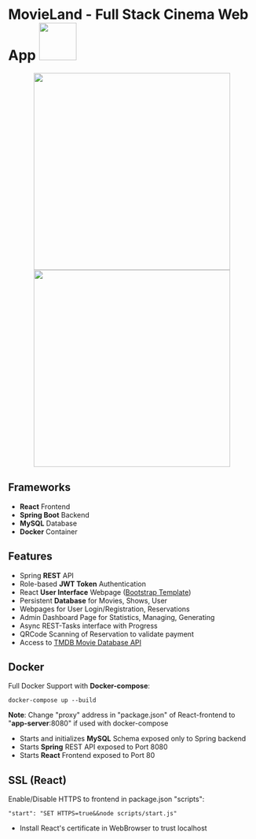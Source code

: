 # MovieLand - Full Stack Cinema Web App <img src="https://i.imgur.com/MHO0XoY.png" width="76"> 

<p align="center"><img src="https://i.imgur.com/a6w6dJ9.gif" width="400px" >   <img src="https://i.imgur.com/qS05BgQ.gif" width="400px"></p>

## Frameworks
* **React** Frontend 
* **Spring Boot** Backend
* **MySQL** Database
* **Docker** Container

## Features
* Spring **REST** API
* Role-based **JWT Token** Authentication
* React **User Interface** Webpage (<a href="https://www.creative-tim.com/product/light-bootstrap-dashboard-react" target="_blank">Bootstrap Template</a>)
* Persistent **Database** for Movies, Shows, User
* Webpages for User Login/Registration, Reservations
* Admin Dashboard Page for Statistics, Managing, Generating
* Async REST-Tasks interface with Progress
* QRCode Scanning of Reservation to validate payment
* Access to <a href="https://developers.themoviedb.org/3" target="_blank">TMDB Movie Database API</a>

## Docker
Full Docker Support with **Docker-compose**:

    docker-compose up --build
    
   **Note**: Change "proxy" address in "package.json" of React-frontend to "**app-server**:8080" if used with docker-compose 
* Starts and initializes **MySQL** Schema exposed only to Spring backend
* Starts **Spring** REST API exposed to Port 8080
* Starts **React** Frontend exposed to Port 80

## SSL (React)
Enable/Disable HTTPS to frontend in package.json "scripts":

    "start": "SET HTTPS=true&&node scripts/start.js"
    
* Install React's certificate in WebBrowser to trust localhost


